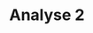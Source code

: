 ---
layout: page
permalink: /analyse_2/
title: Analyse 2
description: You will find the content of "Analyse 2" course soon.
nav: false
nav_order: 2
---